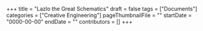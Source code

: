 +++
title = "Lazlo the Great Schematics"
draft = false
tags = ["Documents"]
categories = ["Creative Engineering"]
pageThumbnailFile = ""
startDate = "0000-00-00"
endDate = ""
contributors = []
+++
